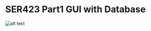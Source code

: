 # SER423 Part1 GUI with Database

![alt text](https://upload.wikimedia.org/wikipedia/commons/thumb/9/97/Sqlite-square-icon.svg/256px-Sqlite-square-icon.svg.png)

<!--[![Build Status](https://travis-ci.org/rbotha/SER423_Part1.svg?branch=master)](https://travis-ci.org/rbotha/SER423_Part1)-->

